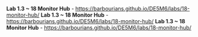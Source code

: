 **Lab 1.3 ~ 18 Monitor Hub** - https://barbourians.github.io/DE5M6/labs/18-monitor-hub/
**Lab 1.3 ~ 18 Monitor Hub** - https://barbourians.github.io/DE5M6/labs/18-monitor-hub/
**Lab 1.3 ~ 18 Monitor Hub** - https://barbourians.github.io/DE5M6/labs/18-monitor-hub/
